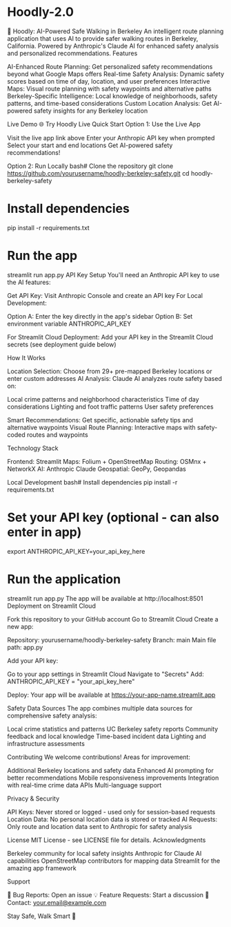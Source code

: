 # Hoodly-2.0
🥷 Hoodly: AI-Powered Safe Walking in Berkeley
An intelligent route planning application that uses AI to provide safer walking routes in Berkeley, California. Powered by Anthropic's Claude AI for enhanced safety analysis and personalized recommendations.
Features

AI-Enhanced Route Planning: Get personalized safety recommendations beyond what Google Maps offers
Real-time Safety Analysis: Dynamic safety scores based on time of day, location, and user preferences
Interactive Maps: Visual route planning with safety waypoints and alternative paths
Berkeley-Specific Intelligence: Local knowledge of neighborhoods, safety patterns, and time-based considerations
Custom Location Analysis: Get AI-powered safety insights for any Berkeley location

Live Demo
🌐 Try Hoodly Live
Quick Start
Option 1: Use the Live App

Visit the live app link above
Enter your Anthropic API key when prompted
Select your start and end locations
Get AI-powered safety recommendations!

Option 2: Run Locally
bash# Clone the repository
git clone https://github.com/yourusername/hoodly-berkeley-safety.git
cd hoodly-berkeley-safety

# Install dependencies
pip install -r requirements.txt

# Run the app
streamlit run app.py
API Key Setup
You'll need an Anthropic API key to use the AI features:

Get API Key: Visit Anthropic Console and create an API key
For Local Development:

Option A: Enter the key directly in the app's sidebar
Option B: Set environment variable ANTHROPIC_API_KEY


For Streamlit Cloud Deployment: Add your API key in the Streamlit Cloud secrets (see deployment guide below)

How It Works

Location Selection: Choose from 29+ pre-mapped Berkeley locations or enter custom addresses
AI Analysis: Claude AI analyzes route safety based on:

Local crime patterns and neighborhood characteristics
Time of day considerations
Lighting and foot traffic patterns
User safety preferences


Smart Recommendations: Get specific, actionable safety tips and alternative waypoints
Visual Route Planning: Interactive maps with safety-coded routes and waypoints

Technology Stack

Frontend: Streamlit
Maps: Folium + OpenStreetMap
Routing: OSMnx + NetworkX
AI: Anthropic Claude
Geospatial: GeoPy, Geopandas

Local Development
bash# Install dependencies
pip install -r requirements.txt

# Set your API key (optional - can also enter in app)
export ANTHROPIC_API_KEY=your_api_key_here

# Run the application
streamlit run app.py
The app will be available at http://localhost:8501
Deployment on Streamlit Cloud

Fork this repository to your GitHub account
Go to Streamlit Cloud
Create a new app:

Repository: yourusername/hoodly-berkeley-safety
Branch: main
Main file path: app.py


Add your API key:

Go to your app settings in Streamlit Cloud
Navigate to "Secrets"
Add: ANTHROPIC_API_KEY = "your_api_key_here"


Deploy: Your app will be available at https://your-app-name.streamlit.app

Safety Data Sources
The app combines multiple data sources for comprehensive safety analysis:

Local crime statistics and patterns
UC Berkeley safety reports
Community feedback and local knowledge
Time-based incident data
Lighting and infrastructure assessments

Contributing
We welcome contributions! Areas for improvement:

Additional Berkeley locations and safety data
Enhanced AI prompting for better recommendations
Mobile responsiveness improvements
Integration with real-time crime data APIs
Multi-language support

Privacy & Security

API Keys: Never stored or logged - used only for session-based requests
Location Data: No personal location data is stored or tracked
AI Requests: Only route and location data sent to Anthropic for safety analysis

License
MIT License - see LICENSE file for details.
Acknowledgments

Berkeley community for local safety insights
Anthropic for Claude AI capabilities
OpenStreetMap contributors for mapping data
Streamlit for the amazing app framework

Support

🐛 Bug Reports: Open an issue
💡 Feature Requests: Start a discussion
📧 Contact: your.email@example.com


Stay Safe, Walk Smart 🥷
